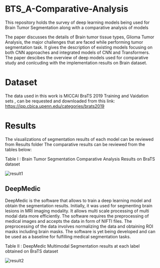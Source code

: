 # BTS_A-Comparative-Analysis
This repository holds the survey of deep learning models being used for Brain Tumor Segmentation along with a comparative analysis of models

The paper discusses the details of Brain tumor tissue types, Glioma Tumor Analysis, the major challenges that are faced while performing tumor segmentation task. It gives the description of existing models focusing on both CNN approaches and integrated models of CNN and Transformers. The paper descibes the overview of deep models used for comparative study and conlcuding with the implementation results on Brain dataset.

# Dataset
The data used in this work is MICCAI BraTS 2019 Training and Vaidation sets , can be requested and downloaded from this link: https://ipp.cbica.upenn.edu/categories/brats2019

# Results
The visualizations of segmentation results of each model can be reviewed from Results folder
The comparative results can be reviewed from the tables below:

Table I : Brain Tumor Segmentation Comparative Analysis Results on BraTS dataset

![result1](https://user-images.githubusercontent.com/90093202/162196739-901cf86c-3e2a-4873-9c25-98c608e19989.png)

## DeepMedic
DeepMedic is the software that allows to train a deep learning model and obtain the segmentation results. Initially, it was used for segmenting brain lesions in MRI imaging modality. It allows multi scale processing of multi modal data more efficiently. The software requires the preprocessing of medical images and accepts the data in form of NIFTI files. The preprocessing of the data involves normalizing the data and obtaining ROI masks including brain masks. The software is yet being developed and can be used as a baseline for fulfilling medical segmentation tasks.

Table II : DeepMedic Multimodal Segmentation results at each label obtained on BraTS dataset

![result2](https://user-images.githubusercontent.com/90093202/162196789-26b4eafb-31f9-4eab-ba5d-18e2da46fb37.png)
